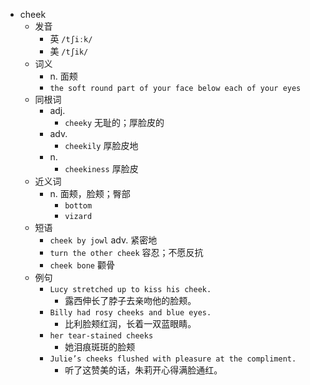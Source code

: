 - cheek
  - 发音
    - 英 `/tʃiːk/`
    - 美 `/tʃik/`
  - 词义
    - n. 面颊
    - `the soft round part of your face below each of your eyes`
  - 同根词
    - adj.
      - `cheeky` 无耻的；厚脸皮的
    - adv.
      - `cheekily` 厚脸皮地
    - n.
      - `cheekiness` 厚脸皮
  - 近义词
    - n. 面颊，脸颊；臀部
      - `bottom`
      - `vizard`
  - 短语
    - `cheek by jowl` adv. 紧密地 
    - `turn the other cheek` 容忍；不愿反抗 
    - `cheek bone` 颧骨 
  - 例句
    - `Lucy stretched up to kiss his cheek.`
      - 露西伸长了脖子去亲吻他的脸颊。
    - `Billy had rosy cheeks and blue eyes.`
      - 比利脸颊红润，长着一双蓝眼睛。
    - `her tear-stained cheeks`
      - 她泪痕斑斑的脸颊
    - `Julie’s cheeks flushed with pleasure at the compliment.`
      - 听了这赞美的话，朱莉开心得满脸通红。

